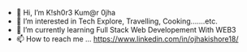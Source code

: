 - 👋 Hi, I’m K!sh0r3 Kum@r 0jha
- 👀 I’m interested in Tech Explore, Travelling, Cooking.......etc.
- 🌱 I’m currently learning Full Stack Web Developement With WEB3
- 📫 How to reach me ... https://www.linkedin.com/in/ojhakishore18/

<!---
0jha/0jha is a ✨ special ✨ repository because its `README.md` (this file) appears on your GitHub profile.
You can click the Preview link to take a look at your changes.
--->

